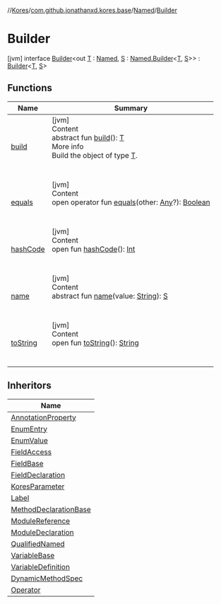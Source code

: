 //[Kores](../../../index.md)/[com.github.jonathanxd.kores.base](../../index.md)/[Named](../index.md)/[Builder](index.md)



# Builder  
 [jvm] interface [Builder](index.md)<out [T](index.md) : [Named](../index.md), [S](index.md) : [Named.Builder](index.md)<[T](index.md), [S](index.md)>> : [Builder](../../../com.github.jonathanxd.kores.builder/-builder/index.md)<[T](index.md), [S](index.md)>    


## Functions  
  
|  Name|  Summary| 
|---|---|
| <a name="com.github.jonathanxd.kores.builder/Builder/build/#/PointingToDeclaration/"></a>[build](../../../com.github.jonathanxd.kores.builder/-builder/build.md)| <a name="com.github.jonathanxd.kores.builder/Builder/build/#/PointingToDeclaration/"></a>[jvm]  <br>Content  <br>abstract fun [build](../../../com.github.jonathanxd.kores.builder/-builder/build.md)(): [T](index.md)  <br>More info  <br>Build the object of type [T](../../../com.github.jonathanxd.kores.builder/-builder/index.md).  <br><br><br>
| <a name="kotlin/Any/equals/#kotlin.Any?/PointingToDeclaration/"></a>[equals](../../../com.github.jonathanxd.kores.util/-simple-resolver/index.md#%5Bkotlin%2FAny%2Fequals%2F%23kotlin.Any%3F%2FPointingToDeclaration%2F%5D%2FFunctions%2F-1211764316)| <a name="kotlin/Any/equals/#kotlin.Any?/PointingToDeclaration/"></a>[jvm]  <br>Content  <br>open operator fun [equals](../../../com.github.jonathanxd.kores.util/-simple-resolver/index.md#%5Bkotlin%2FAny%2Fequals%2F%23kotlin.Any%3F%2FPointingToDeclaration%2F%5D%2FFunctions%2F-1211764316)(other: [Any](https://kotlinlang.org/api/latest/jvm/stdlib/kotlin/-any/index.html)?): [Boolean](https://kotlinlang.org/api/latest/jvm/stdlib/kotlin/-boolean/index.html)  <br><br><br>
| <a name="kotlin/Any/hashCode/#/PointingToDeclaration/"></a>[hashCode](../../../com.github.jonathanxd.kores.util/-simple-resolver/index.md#%5Bkotlin%2FAny%2FhashCode%2F%23%2FPointingToDeclaration%2F%5D%2FFunctions%2F-1211764316)| <a name="kotlin/Any/hashCode/#/PointingToDeclaration/"></a>[jvm]  <br>Content  <br>open fun [hashCode](../../../com.github.jonathanxd.kores.util/-simple-resolver/index.md#%5Bkotlin%2FAny%2FhashCode%2F%23%2FPointingToDeclaration%2F%5D%2FFunctions%2F-1211764316)(): [Int](https://kotlinlang.org/api/latest/jvm/stdlib/kotlin/-int/index.html)  <br><br><br>
| <a name="com.github.jonathanxd.kores.base/Named.Builder/name/#kotlin.String/PointingToDeclaration/"></a>[name](name.md)| <a name="com.github.jonathanxd.kores.base/Named.Builder/name/#kotlin.String/PointingToDeclaration/"></a>[jvm]  <br>Content  <br>abstract fun [name](name.md)(value: [String](https://kotlinlang.org/api/latest/jvm/stdlib/kotlin/-string/index.html)): [S](index.md)  <br><br><br>
| <a name="kotlin/Any/toString/#/PointingToDeclaration/"></a>[toString](../../../com.github.jonathanxd.kores.util/-simple-resolver/index.md#%5Bkotlin%2FAny%2FtoString%2F%23%2FPointingToDeclaration%2F%5D%2FFunctions%2F-1211764316)| <a name="kotlin/Any/toString/#/PointingToDeclaration/"></a>[jvm]  <br>Content  <br>open fun [toString](../../../com.github.jonathanxd.kores.util/-simple-resolver/index.md#%5Bkotlin%2FAny%2FtoString%2F%23%2FPointingToDeclaration%2F%5D%2FFunctions%2F-1211764316)(): [String](https://kotlinlang.org/api/latest/jvm/stdlib/kotlin/-string/index.html)  <br><br><br>


## Inheritors  
  
|  Name| 
|---|
| <a name="com.github.jonathanxd.kores.base/AnnotationProperty.Builder///PointingToDeclaration/"></a>[AnnotationProperty](../../-annotation-property/-builder/index.md)
| <a name="com.github.jonathanxd.kores.base/EnumEntry.Builder///PointingToDeclaration/"></a>[EnumEntry](../../-enum-entry/-builder/index.md)
| <a name="com.github.jonathanxd.kores.base/EnumValue.Builder///PointingToDeclaration/"></a>[EnumValue](../../-enum-value/-builder/index.md)
| <a name="com.github.jonathanxd.kores.base/FieldAccess.Builder///PointingToDeclaration/"></a>[FieldAccess](../../-field-access/-builder/index.md)
| <a name="com.github.jonathanxd.kores.base/FieldBase.Builder///PointingToDeclaration/"></a>[FieldBase](../../-field-base/-builder/index.md)
| <a name="com.github.jonathanxd.kores.base/FieldDeclaration.Builder///PointingToDeclaration/"></a>[FieldDeclaration](../../-field-declaration/-builder/index.md)
| <a name="com.github.jonathanxd.kores.base/KoresParameter.Builder///PointingToDeclaration/"></a>[KoresParameter](../../-kores-parameter/-builder/index.md)
| <a name="com.github.jonathanxd.kores.base/Label.Builder///PointingToDeclaration/"></a>[Label](../../-label/-builder/index.md)
| <a name="com.github.jonathanxd.kores.base/MethodDeclarationBase.Builder///PointingToDeclaration/"></a>[MethodDeclarationBase](../../-method-declaration-base/-builder/index.md)
| <a name="com.github.jonathanxd.kores.base/ModuleReference.Builder///PointingToDeclaration/"></a>[ModuleReference](../../-module-reference/-builder/index.md)
| <a name="com.github.jonathanxd.kores.base/ModuleDeclaration.Builder///PointingToDeclaration/"></a>[ModuleDeclaration](../../-module-declaration/-builder/index.md)
| <a name="com.github.jonathanxd.kores.base/QualifiedNamed.Builder///PointingToDeclaration/"></a>[QualifiedNamed](../../-qualified-named/-builder/index.md)
| <a name="com.github.jonathanxd.kores.base/VariableBase.Builder///PointingToDeclaration/"></a>[VariableBase](../../-variable-base/-builder/index.md)
| <a name="com.github.jonathanxd.kores.base/VariableDefinition.Builder///PointingToDeclaration/"></a>[VariableDefinition](../../-variable-definition/-builder/index.md)
| <a name="com.github.jonathanxd.kores.common/DynamicMethodSpec.Builder///PointingToDeclaration/"></a>[DynamicMethodSpec](../../../com.github.jonathanxd.kores.common/-dynamic-method-spec/-builder/index.md)
| <a name="com.github.jonathanxd.kores.operator/Operator.Builder///PointingToDeclaration/"></a>[Operator](../../../com.github.jonathanxd.kores.operator/-operator/-builder/index.md)

